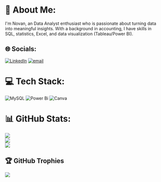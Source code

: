 # 💫 About Me:
I'm Novan, an Data Analyst enthusiast who is passionate about turning data into meaningful insights. With a background in accounting, I have skills in SQL, statistics, Excel, and data visualization (Tableau/Power BI).<br>


## 🌐 Socials:
[![LinkedIn](https://img.shields.io/badge/LinkedIn-%230077B5.svg?logo=linkedin&logoColor=white)](https://linkedin.com/in/novan-rizki-wicaksono16) [![email](https://img.shields.io/badge/Email-D14836?logo=gmail&logoColor=white)](mailto:novanrizki1234@gmail.com) 

# 💻 Tech Stack:
![MySQL](https://img.shields.io/badge/mysql-4479A1.svg?style=for-the-badge&logo=mysql&logoColor=white) ![Power Bi](https://img.shields.io/badge/power_bi-F2C811?style=for-the-badge&logo=powerbi&logoColor=black) ![Canva](https://img.shields.io/badge/Canva-%2300C4CC.svg?style=for-the-badge&logo=Canva&logoColor=white)

# 📊 GitHub Stats:
![](https://github-readme-stats.vercel.app/api?username=novan1230&theme=dark&hide_border=false&include_all_commits=true&count_private=true)<br/>
![](https://nirzak-streak-stats.vercel.app/?user=novan1230&theme=dark&hide_border=false)<br/>
![](https://github-readme-stats.vercel.app/api/top-langs/?username=novan1230&theme=dark&hide_border=false&include_all_commits=true&count_private=true&layout=compact)

## 🏆 GitHub Trophies
![](https://github-profile-trophy.vercel.app/?username=novan1230&theme=radical&no-frame=false&no-bg=true&margin-w=4)
